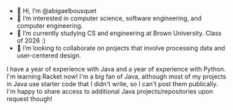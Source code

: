 - 👋 Hi, I’m @abigaelbousquet
- 👀 I’m interested in computer science, software engineering, and computer engineering.
- 🌱 I’m currently studying CS and engineering at Brown University. Class of 2026 :)
- 💞️ I’m looking to collaborate on projects that involve processing data and user-centered design.

I have a year of experience with Java and a year of experience with Python. I'm learning Racket now! I'm a big fan of Java, although most of my projects in Java use starter code that I didn't write, so I can't post them publically. I'm happy to share access to additional Java projects/repositories upon request though!

<!---
abigaelbousquet/abigaelbousquet is a ✨ special ✨ repository because its `README.md` (this file) appears on your GitHub profile.
You can click the Preview link to take a look at your changes.
--->
